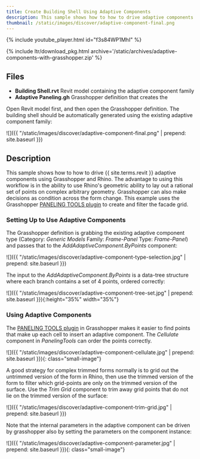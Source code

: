 ```yaml
---
title: Create Building Shell Using Adaptive Components
description: This sample shows how to how to drive adaptive components using Grasshopper and Rhino
thumbnail: /static/images/discover/adaptive-component-final.png
---
```


<!-- intro video -->
{% include youtube_player.html id="f3s84WP1MhI" %}

{% include ltr/download_pkg.html archive='/static/archives/adaptive-components-with-grasshopper.zip' %}

## Files

- **Building Shell.rvt** Revit model containing the adaptive component family
- **Adaptive Paneling.gh** Grasshopper definition that creates the 

Open Revit model first, and then open the Grasshopper definition. The building shell should be automatically generated using the existing adaptive component family:

![]({{ "/static/images/discover/adaptive-component-final.png" | prepend: site.baseurl }})


## Description

This sample shows how to how to drive {{ site.terms.revit }} adaptive components using Grasshopper and Rhino. The advantage to using this workflow is in the ability to use Rhino's geometric ability to lay out a rational set of points on complex arbitrary geometry. Grasshopper can also make decisions as condition across the form change. This example uses the Grasshopper [PANELING TOOLS plugin](https://www.food4rhino.com/app/panelingtools-rhino-and-grasshopper) to create and filter the facade grid.

###  Setting Up to Use Adaptive Components

The Grasshopper definition is grabbing the existing adaptive component type (Category: *Generic Models* Family: *Frame-Panel* Type: *Frame-Panel*) and passes that to the *AddAdaptiveComponent.ByPoints* component:

![]({{ "/static/images/discover/adaptive-component-type-selection.jpg" | prepend: site.baseurl }})

The input to the *AddAdaptiveComponent.ByPoints* is a data-tree structure where each branch contains a set of 4 points, ordered correctly:

![]({{ "/static/images/discover/adaptive-component-tree-set.jpg" | prepend: site.baseurl }}){:height="35%" width="35%"}

### Using Adaptive Components

The [PANELING TOOLS plugin](https://www.food4rhino.com/app/panelingtools-rhino-and-grasshopper) in Grasshopper makes it easier to find points that make up each cell to insert an adaptive component. The *Cellulate* component in *PanelingTools* can order the points correctly.

![]({{ "/static/images/discover/adaptive-component-cellulate.jpg" | prepend: site.baseurl }}){: class="small-image"}

A good strategy for complex trimmed forms normally is to grid out the untrimmed version of the form in Rhino, then use the trimmed version of the form to filter which grid-points are only on the trimmed version of the surface. Use the *Trim Grid* component to trim away grid points that do not lie on the trimmed version of the surface:

![]({{ "/static/images/discover/adaptive-component-trim-grid.jpg" | prepend: site.baseurl }})

Note that the internal parameters in the adaptive component can be driven by grasshopper also by setting the parameters on the component instance:

![]({{ "/static/images/discover/adaptive-component-parameter.jpg" | prepend: site.baseurl }}){: class="small-image"}
